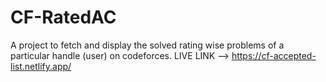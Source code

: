 # CF-RatedAC
A project to fetch and display the solved rating wise problems of a particular handle (user) on codeforces.
LIVE LINK --> https://cf-accepted-list.netlify.app/
